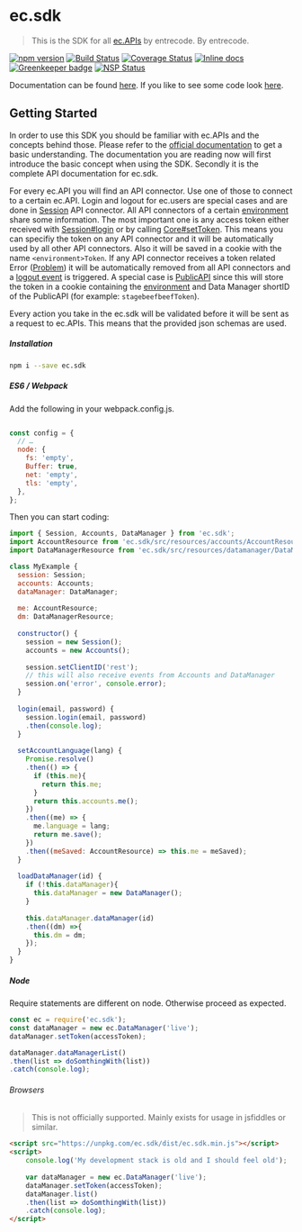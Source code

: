 # ec.sdk

> This is the SDK for all [ec.APIs](https://doc.entrecode.de) by entrecode. By entrecode.

[![npm version][npm-image]][npm-url] [![Build Status][travis-image]][travis-url] [![Coverage Status][cover-image]][cover-url] [![Inline docs][doc-image]][doc-url] [![Greenkeeper badge](https://badges.greenkeeper.io/entrecode/ec.sdk.svg)](https://greenkeeper.io/) [![NSP Status][nsp-image]][nsp-url]


Documentation can be found [here](https://entrecode.github.io/ec.sdk/). If you like to see some code look [here](https://github.com/entrecode/ec.sdk).

## Getting Started

In order to use this SDK you should be familiar with ec.APIs and the concepts behind those. Please refer to the [official documentation](https://doc.entrecode.de) to get a basic understanding. The documentation you are reading now will first introduce the basic concept when using the SDK. Secondly it is the complete API documentation for ec.sdk.

For every ec.API you will find an API connector. Use one of those to connect to a certain ec.API. Login and logout for ec.users are special cases and are done in [Session](#Session) API connector. All API connectors of a certain [environment](#environment) share some information. The most important one is any access token either received with [Session#login](#Session#login) or by calling [Core#setToken](#Core#setToken). This means you can specifiy the token on any API connector and it will be automatically used by all other API connectors. Also it will be saved in a cookie with the name `<environment>Token`. If any API connector receives a token related Error ([Problem](#Problem)) it will be automatically removed from all API connectors and a [logout event](#eventeventlogout) is triggered. A special case is [PublicAPI](#PublicAPI) since this will store the token in a cookie containing the [environment](#environment) and Data Manager shortID of the PublicAPI (for example: `stagebeefbeefToken`).

Every action you take in the ec.sdk will be validated before it will be sent as a request to ec.APIs. This means that the provided json schemas are used.

##### Installation

```sh
npm i --save ec.sdk
```

##### ES6 / Webpack

Add the following in your webpack.config.js.

```js

const config = {
  // …
  node: {
    fs: 'empty',
    Buffer: true,
    net: 'empty',
    tls: 'empty',
  },
};
```

Then you can start coding:

```js
import { Session, Accounts, DataManager } from 'ec.sdk';
import AccountResource from 'ec.sdk/src/resources/accounts/AccountResource';
import DataManagerResource from 'ec.sdk/src/resources/datamanager/DataManagerResource';

class MyExample {
  session: Session;
  accounts: Accounts;
  dataManager: DataManager;
  
  me: AccountResource;
  dm: DataManagerResource;
  
  constructor() {
    session = new Session();
    accounts = new Accounts();
    
    session.setClientID('rest');
    // this will also receive events from Accounts and DataManager
    session.on('error', console.error);
  }
  
  login(email, password) {
    session.login(email, password)
    .then(console.log);
  }
  
  setAccountLanguage(lang) {
    Promise.resolve()
    .then(() => {
      if (this.me){
        return this.me;
      }
      return this.accounts.me();
    })
    .then((me) => {
      me.language = lang;
      return me.save();
    })
    .then((meSaved: AccountResource) => this.me = meSaved);
  }
  
  loadDataManager(id) {
    if (!this.dataManager){
      this.dataManager = new DataManager();
    }
    
    this.dataManager.dataManager(id)
    .then((dm) =>{
      this.dm = dm;
    });
  }
}
```

##### Node

Require statements are different on node. Otherwise proceed as expected.

```js
const ec = require('ec.sdk');
const dataManager = new ec.DataManager('live');
dataManager.setToken(accessToken);

dataManager.dataManagerList()
.then(list => doSomthingWith(list))
.catch(console.log);
```

###### Browsers
> This is not officially supported. Mainly exists for usage in jsfiddles or similar.

```html
<script src="https://unpkg.com/ec.sdk/dist/ec.sdk.min.js"></script>
<script>
    console.log('My development stack is old and I should feel old');
    
    var dataManager = new ec.DataManager('live');
    dataManager.setToken(accessToken);
    dataManager.list()
    .then(list => doSomthingWith(list))
    .catch(console.log);
</script>
```

[travis-image]: https://travis-ci.org/entrecode/ec.sdk.svg?branch=master
[travis-url]: https://travis-ci.org/entrecode/ec.sdk
[cover-image]: https://coveralls.io/repos/github/entrecode/ec.sdk/badge.svg?branch=master
[cover-url]: https://coveralls.io/github/entrecode/ec.sdk?branch=master
[npm-image]: https://badge.fury.io/js/ec.sdk.svg
[npm-url]: https://www.npmjs.com/package/ec.sdk
[nsp-image]: https://nodesecurity.io/orgs/entrecode/projects/1cb6afc6-44bf-4cbc-8ea9-b2dcaf599609/badge
[nsp-url]: https://nodesecurity.io/orgs/entrecode/projects/1cb6afc6-44bf-4cbc-8ea9-b2dcaf599609
[doc-image]: http://inch-ci.org/github/entrecode/ec.sdk.svg?branch=master
[doc-url]: http://inch-ci.org/github/entrecode/ec.sdk
